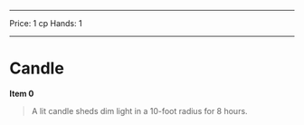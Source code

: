 
---
Price: 1 cp
Hands: 1


---

# Candle

**Item 0**

> A lit candle sheds dim light in a 10-foot radius for 8 hours.
